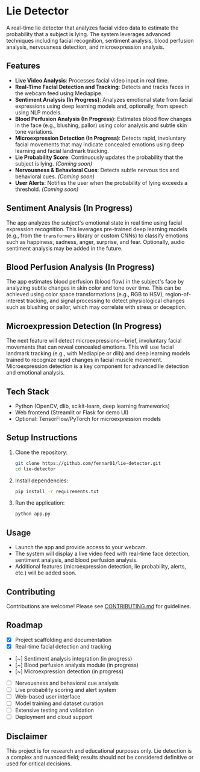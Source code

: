 # Lie Detector

A real-time lie detector that analyzes facial video data to estimate the probability that a subject is lying. The system leverages advanced techniques including facial recognition, sentiment analysis, blood perfusion analysis, nervousness detection, and microexpression analysis.

## Features
- **Live Video Analysis**: Processes facial video input in real time.
- **Real-Time Facial Detection and Tracking**: Detects and tracks faces in the webcam feed using Mediapipe.
- **Sentiment Analysis (In Progress)**: Analyzes emotional state from facial expressions using deep learning models and, optionally, from speech using NLP models.
- **Blood Perfusion Analysis (In Progress)**: Estimates blood flow changes in the face (e.g., blushing, pallor) using color analysis and subtle skin tone variations.
- **Microexpression Detection (In Progress)**: Detects rapid, involuntary facial movements that may indicate concealed emotions using deep learning and facial landmark tracking.
- **Lie Probability Score**: Continuously updates the probability that the subject is lying. *(Coming soon)*
- **Nervousness & Behavioral Cues**: Detects subtle nervous tics and behavioral cues. *(Coming soon)*
- **User Alerts**: Notifies the user when the probability of lying exceeds a threshold. *(Coming soon)*

## Sentiment Analysis (In Progress)
The app analyzes the subject's emotional state in real time using facial expression recognition. This leverages pre-trained deep learning models (e.g., from the `transformers` library or custom CNNs) to classify emotions such as happiness, sadness, anger, surprise, and fear. Optionally, audio sentiment analysis may be added in the future.

## Blood Perfusion Analysis (In Progress)
The app estimates blood perfusion (blood flow) in the subject's face by analyzing subtle changes in skin color and tone over time. This can be achieved using color space transformations (e.g., RGB to HSV), region-of-interest tracking, and signal processing to detect physiological changes such as blushing or pallor, which may correlate with stress or deception.

## Microexpression Detection (In Progress)
The next feature will detect microexpressions—brief, involuntary facial movements that can reveal concealed emotions. This will use facial landmark tracking (e.g., with Mediapipe or dlib) and deep learning models trained to recognize rapid changes in facial muscle movement. Microexpression detection is a key component for advanced lie detection and emotional analysis.

## Tech Stack
- Python (OpenCV, dlib, scikit-learn, deep learning frameworks)
- Web frontend (Streamlit or Flask for demo UI)
- Optional: TensorFlow/PyTorch for microexpression models

## Setup Instructions
1. Clone the repository:
   ```bash
   git clone https://github.com/fennar01/lie-detector.git
   cd lie-detector
   ```
2. Install dependencies:
   ```bash
   pip install -r requirements.txt
   ```
3. Run the application:
   ```bash
   python app.py
   ```

## Usage
- Launch the app and provide access to your webcam.
- The system will display a live video feed with real-time face detection, sentiment analysis, and blood perfusion analysis.
- Additional features (microexpression detection, lie probability, alerts, etc.) will be added soon.

## Contributing
Contributions are welcome! Please see [CONTRIBUTING.md](CONTRIBUTING.md) for guidelines.

## Roadmap
- [x] Project scaffolding and documentation
- [x] Real-time facial detection and tracking
- [~] Sentiment analysis integration (in progress)
- [~] Blood perfusion analysis module (in progress)
- [~] Microexpression detection (in progress)
- [ ] Nervousness and behavioral cue analysis
- [ ] Live probability scoring and alert system
- [ ] Web-based user interface
- [ ] Model training and dataset curation
- [ ] Extensive testing and validation
- [ ] Deployment and cloud support

## Disclaimer
This project is for research and educational purposes only. Lie detection is a complex and nuanced field; results should not be considered definitive or used for critical decisions. 